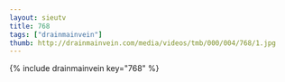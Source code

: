 ```yaml
--- 
layout: sieutv
title: 768
tags: ["drainmainvein"]
thumb: http://drainmainvein.com/media/videos/tmb/000/004/768/1.jpg
---
```

{% include drainmainvein key="768" %} 
